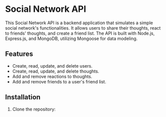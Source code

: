 # Social Network API

This Social Network API is a backend application that simulates a simple social network's functionalities. It allows users to share their thoughts, react to friends' thoughts, and create a friend list. The API is built with Node.js, Express.js, and MongoDB, utilizing Mongoose for data modeling.

## Features

- Create, read, update, and delete users.
- Create, read, update, and delete thoughts.
- Add and remove reactions to thoughts.
- Add and remove friends to a user's friend list.

## Installation

1. Clone the repository:

